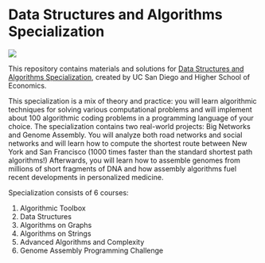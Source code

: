 # Data Structures and Algorithms Specialization

<p>
    <a href="https://www.coursera.org/specializations/data-structures-algorithms">
        <img src="https://d15cw65ipctsrr.cloudfront.net/a4/1bb7d0c35311e5a1806d38aed73fac/logo2.png">
    </a>
</p>

This repository contains materials and solutions for [Data Structures and Algorithms Specialization](https://www.coursera.org/specializations/data-structures-algorithms), created by UC San Diego and Higher School of Economics.

This specialization is a mix of theory and practice: you will learn algorithmic techniques for solving various computational problems and will implement about 100 algorithmic coding problems in a programming language of your choice. The specialization contains two real-world projects: Big Networks and Genome Assembly. You will analyze both road networks and social networks and will learn how to compute the shortest route between New York and San Francisco (1000 times faster than the standard shortest path algorithms!) Afterwards, you will learn how to assemble genomes from millions of short fragments of DNA and how assembly algorithms fuel recent developments in personalized medicine.

Specialization consists of 6 courses:
1. Algorithmic Toolbox
2. Data Structures
3. Algorithms on Graphs
4. Algorithms on Strings
5. Advanced Algorithms and Complexity
6. Genome Assembly Programming Challenge
